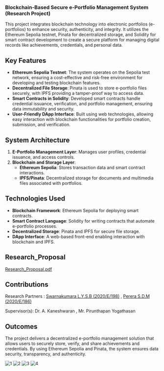 ### Blockchain-Based Secure e-Portfolio Management System (Research Project)

This project integrates blockchain technology into electronic portfolios (e-portfolios) to enhance security, authenticity, and integrity. It utilizes the Ethereum Sepolia testnet, Pinata for decentralized storage, and Solidity for smart contract development to create a secure platform for managing digital records like achievements, credentials, and personal data.

## Key Features

- **Ethereum Sepolia Testnet**: The system operates on the Sepolia test network, ensuring a cost-effective and risk-free environment for developing and testing blockchain features.
- **Decentralized File Storage**: Pinata is used to store e-portfolio files securely, with IPFS providing a tamper-proof way to access data.
- **Smart Contracts in Solidity**: Developed smart contracts handle credential issuance, verification, and portfolio management, ensuring data immutability and security.
- **User-Friendly DApp Interface**: Built using web technologies, allowing easy interaction with blockchain functionalities for portfolio creation, submission, and verification.

## System Architecture

1. **E-Portfolio Management Layer**: Manages user profiles, credential issuance, and access controls.
2. **Blockchain and Storage Layer**:
   - **Ethereum Sepolia**: Stores transaction data and smart contract interactions.
   - **IPFS/Pinata**: Decentralized storage for documents and multimedia files associated with portfolios.

## Technologies Used

- **Blockchain Framework**: Ethereum Sepolia for deploying smart contracts.
- **Smart Contract Language**: Solidity for writing contracts that automate e-portfolio processes.
- **Decentralized Storage**: Pinata and IPFS for secure file storage.
- **DApp Interface**: A web-based front-end enabling interaction with blockchain and IPFS.

## Research_Proposal

[Research_Proposal.pdf](https://github.com/user-attachments/files/17301145/Research_Proposal_2020E186_2020E198.pdf)

## Contributions

Research Partners : [Swarnakumara L.Y.S.B (2020/E/198)](https://github.com/CydexCode) , [Perera S.D.M (2020/E/186)](https://github.com/ManashviCode)

Supervisor(s): Dr. A. Kaneshwaran ,  Mr. Pirunthapan Yogathasan

## Outcomes

The project delivers a decentralized e-portfolio management solution that allows users to securely store, verify, and share achievements and credentials. By using Ethereum Sepolia and Pinata, the system ensures data security, transparency, and authenticity.


![1](https://github.com/user-attachments/assets/692622e7-ea85-43ea-a2d4-82d8943ac148)
![2](https://github.com/user-attachments/assets/c54f4ab9-bbe2-4250-8ac0-37092d9a511a)
![3](https://github.com/user-attachments/assets/e4a951d1-b641-4952-aaf8-b63cd1f8bd5a)
![4](https://github.com/user-attachments/assets/1abac246-b887-41b8-b477-fc3c5d4f9ef3)
